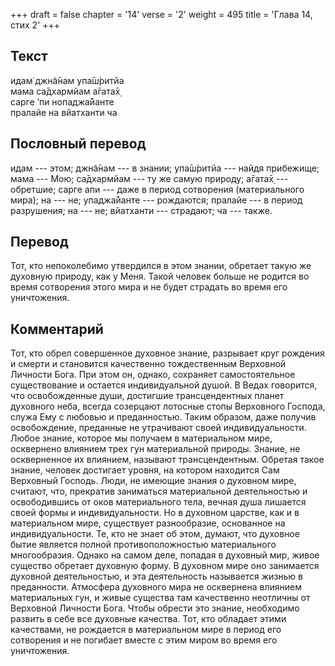 +++
draft = false
chapter = '14'
verse = '2'
weight = 495
title = 'Глава 14, стих 2'
+++
## Текст

идам̇ джн̃а̄нам упа̄ш́ритйа  
мама са̄дхармйам а̄гата̄х̣  
сарге ’пи нопаджа̄йанте  
пралайе на вйатханти ча

## Пословный перевод

идам --- этом; джн̃а̄нам --- в знании; упа̄ш́ритйа --- найдя прибежище; мама
--- Мою; са̄дхармйам --- ту же самую природу; а̄гата̄х̣ --- обретшие; сарге
апи --- даже в период сотворения (материального мира); на --- не;
упаджа̄йанте --- рождаются; пралайе --- в период разрушения; на --- не;
вйатханти --- страдают; ча --- также.

## Перевод

Тот, кто непоколебимо утвердился в этом знании, обретает такую же
духовную природу, как у Меня. Такой человек больше не родится во время
сотворения этого мира и не будет страдать во время его уничтожения.

## Комментарий

Тот, кто обрел совершенное духовное знание, разрывает круг рождения и
смерти и становится качественно тождественным Верховной Личности Бога.
При этом он, однако, сохраняет самостоятельное существование и остается
индивидуальной душой. В Ведах говорится, что освобожденные души,
достигшие трансцендентных планет духовного неба, всегда созерцают
лотосные стопы Верховного Господа, служа Ему с любовью и преданностью.
Таким образом, даже получив освобождение, преданные не утрачивают своей
индивидуальности. Любое знание, которое мы получаем в материальном мире,
осквернено влиянием трех гун материальной природы. Знание, не
оскверненное их влиянием, называют трансцендентным. Обретая такое
знание, человек достигает уровня, на котором находится Сам Верховный
Господь. Люди, не имеющие знания о духовном мире, считают, что,
прекратив заниматься материальной деятельностью и освободившись от оков
материального тела, вечная душа лишается своей формы и индивидуальности.
Но в духовном царстве, как и в материальном мире, существует
разнообразие, основанное на индивидуальности. Те, кто не знает об этом,
думают, что духовное бытие является полной противоположностью
материального многообразия. Однако на самом деле, попадая в духовный
мир, живое существо обретает духовную форму. В духовном мире оно
занимается духовной деятельностью, и эта деятельность называется жизнью
в преданности. Атмосфера духовного мира не осквернена влиянием
материальных гун, и живые существа там качественно неотличны от
Верховной Личности Бога. Чтобы обрести это знание, необходимо развить в
себе все духовные качества. Тот, кто обладает этими качествами, не
рождается в материальном мире в период его сотворения и не погибает
вместе с этим миром во время его уничтожения.

